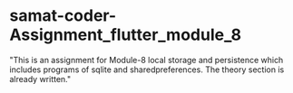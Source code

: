 # samat-coder-Assignment_flutter_module_8
"This is an assignment for Module-8 local storage and persistence which includes programs of sqlite and sharedpreferences. The theory section is already written."
